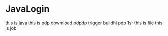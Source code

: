 # JavaLogin
this is java
this is pdp
dowmload
pdpdp
trigger
buildhi
pdp
1sr
this is file
this is job

